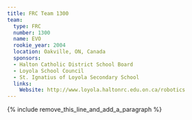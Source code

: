 ```yaml
---
title: FRC Team 1300
team:
  type: FRC
  number: 1300
  name: EVO
  rookie_year: 2004
  location: Oakville, ON, Canada
  sponsors:
  - Halton Catholic District School Board
  - Loyola School Council
  - St. Ignatius of Loyola Secondary School
  links:
    Website: http://www.loyola.haltonrc.edu.on.ca/robotics
---
```


{% include remove_this_line_and_add_a_paragraph %}